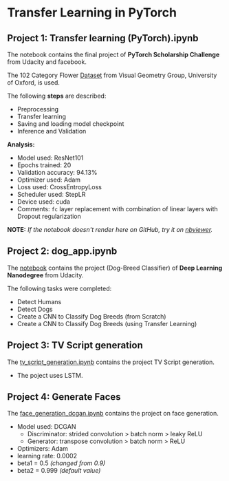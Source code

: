 # Transfer Learning in PyTorch

## Project 1: Transfer learning (PyTorch).ipynb

The notebook contains the final project of **PyTorch Scholarship Challenge** from Udacity and facebook.

The 102 Category Flower [Dataset](http://www.robots.ox.ac.uk/~vgg/data/flowers/102/index.html) from Visual Geometry Group, University of Oxford, is used.

The following **steps** are described:
* Preprocessing
* Transfer learning
* Saving and loading model checkpoint
* Inference and Validation

**Analysis:**
* Model used: ResNet101
* Epochs trained: 20
* Validation accuracy: 94.13%
* Optimizer used: Adam
* Loss used: CrossEntropyLoss
* Scheduler used: StepLR
* Device used: cuda
* Comments: `fc` layer replacement with combination of linear layers with Dropout regularization 

**NOTE:** *If the notebook doesn't render here on GitHub, try it on [nbviewer](https://nbviewer.jupyter.org/github/kHarshit/transfer-learning/blob/master/Transfer%20learning%20%28PyTorch%29.ipynb).*


## Project 2: dog_app.ipynb

The [notebook](https://nbviewer.jupyter.org/github/kHarshit/transfer-learning/blob/master/dog_app.ipynb) contains the project (Dog-Breed Classifier) of **Deep Learning Nanodegree** from Udacity.

The following tasks were completed:

* Detect Humans
* Detect Dogs
* Create a CNN to Classify Dog Breeds (from Scratch)
* Create a CNN to Classify Dog Breeds (using Transfer Learning)


## Project 3: TV Script generation

The [tv_script_generation.ipynb](https://nbviewer.jupyter.org/github/kHarshit/transfer-learning/blob/master/tv_script_generation.ipynb) contains the project TV Script generation.

* The poject uses LSTM.


## Project 4: Generate Faces

The [face_generation_dcgan.ipynb](https://nbviewer.jupyter.org/github/kHarshit/transfer-learning/blob/master/face_generation_dcgan.ipynb) contains the project on face generation.

* Model used: DCGAN
  * Discriminator: strided convolution > batch norm > leaky ReLU
  * Generator: transpose convolution > batch norm > ReLU
* Optimizers: Adam
* learning rate: 0.0002
* beta1 = 0.5  *(changed from 0.9)*
* beta2 = 0.999  *(default value)*
